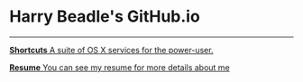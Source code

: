 # Harry Beadle's GitHub.io #

****

[**Shortcuts** A suite of OS X services for the power-user.](Shortcuts/index.html)

[**Resume** You can see my resume for more details about me](resume.html)
